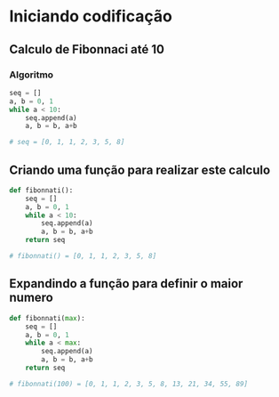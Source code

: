 # Iniciando codificação

## Calculo de Fibonnaci até 10

### Algoritmo

```py
seq = []
a, b = 0, 1
while a < 10:
    seq.append(a)
    a, b = b, a+b

# seq = [0, 1, 1, 2, 3, 5, 8]
```

## Criando uma função para realizar este calculo

```py
def fibonnati():
    seq = []
    a, b = 0, 1
    while a < 10:
        seq.append(a)
        a, b = b, a+b
    return seq

# fibonnati() = [0, 1, 1, 2, 3, 5, 8]
```

## Expandindo a função para definir o maior numero
```py
def fibonnati(max):
    seq = []
    a, b = 0, 1
    while a < max:
        seq.append(a)
        a, b = b, a+b
    return seq

# fibonnati(100) = [0, 1, 1, 2, 3, 5, 8, 13, 21, 34, 55, 89]
```